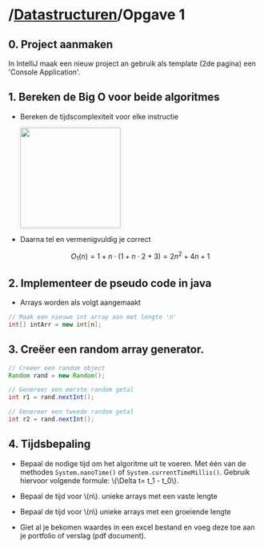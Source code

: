 # /[Datastructuren](/datastructuren)/Opgave 1

## 0. Project aanmaken
In IntelliJ maak een nieuw project an gebruik als template (2de pagina) een 'Console Application'.

## 1. Bereken de Big O voor beide algoritmes
* Bereken de tijdscomplexiteit voor elke instructie

    <img height="200px" src="/media/datastructuren/media/opgave1/numalgo.png" style="box-shadow: 0 0 10px rgba(0,0,0,0.1);">

* Daarna tel en vermenigvuldig je correct

    $$O_{1}\left(n\right)=1+n\cdot\left(1+n\cdot2+3\right)=2n^{2} + 4n + 1$$

## 2. Implementeer de pseudo code in java
* Arrays worden als volgt aangemaakt

```java
// Maak een nieuwe int array aan met lengte 'n'
int[] intArr = new int[n];
```
## 3. Creëer een random array generator.

```java
// Creëer een random object
Random rand = new Random();

// Genereer een eerste random getal
int r1 = rand.nextInt();

// Genereer een tweede random getal
int r2 = rand.nextInt();
```

## 4. Tijdsbepaling

* Bepaal de nodige tijd om het algoritme uit te voeren. Met één van de methodes `System.nanoTime()` of `System.currentTimeMillis()`. Gebruik hiervoor volgende formule: \\(\Delta t= t_1 - t_0\\).

* Bepaal de tijd voor \\(n\\). unieke arrays met een vaste lengte
* Bepaal de tijd voor \\(n\\) unieke arrays met een groeiende lengte
* Giet al je bekomen waardes in een excel bestand en voeg deze toe aan je portfolio of verslag (pdf document).
